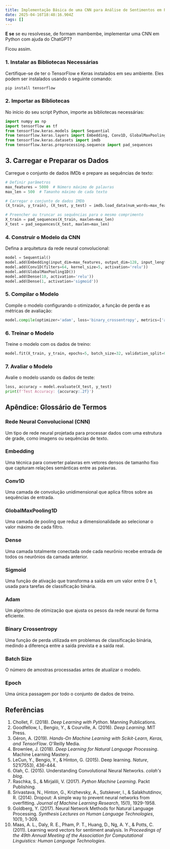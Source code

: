 ```yaml
---
title: Implementação Básica de uma CNN para Análise de Sentimentos em Python
date: 2025-04-16T18:48:16.904Z
tags: []
---
```


**E se** se eu resolvesse, de formam mambembe, implementar uma CNN em Python com ajuda do ChatGPT?

Ficou assim.

### 1. Instalar as Bibliotecas Necessárias

Certifique-se de ter o TensorFlow e Keras instalados em seu ambiente. Eles podem ser instalados usando o seguinte comando:

```bash
pip install tensorflow
```

### 2. Importar as Bibliotecas

No início do seu script Python, importe as bibliotecas necessárias:

```python
import numpy as np
import tensorflow as tf
from tensorflow.keras.models import Sequential
from tensorflow.keras.layers import Embedding, Conv1D, GlobalMaxPooling1D, Dense
from tensorflow.keras.datasets import imdb
from tensorflow.keras.preprocessing.sequence import pad_sequences
```

## 3. Carregar e Preparar os Dados

Carregue o conjunto de dados IMDb e prepare as sequências de texto:

```python
# Definir parâmetros
max_features = 5000  # Número máximo de palavras
max_len = 500  # Tamanho máximo de cada texto

# Carregar o conjunto de dados IMDb
(X_train, y_train), (X_test, y_test) = imdb.load_data(num_words=max_features)

# Preencher ou truncar as sequências para o mesmo comprimento
X_train = pad_sequences(X_train, maxlen=max_len)
X_test = pad_sequences(X_test, maxlen=max_len)
```

### 4. Construir o Modelo da CNN

Defina a arquitetura da rede neural convolucional:

```python
model = Sequential()
model.add(Embedding(input_dim=max_features, output_dim=128, input_length=max_len))
model.add(Conv1D(filters=64, kernel_size=5, activation='relu'))
model.add(GlobalMaxPooling1D())
model.add(Dense(10, activation='relu'))
model.add(Dense(1, activation='sigmoid'))
```

### 5. Compilar o Modelo

Compile o modelo configurando o otimizador, a função de perda e as métricas de avaliação:

```python
model.compile(optimizer='adam', loss='binary_crossentropy', metrics=['accuracy'])
```

### 6. Treinar o Modelo

Treine o modelo com os dados de treino:

```python
model.fit(X_train, y_train, epochs=5, batch_size=32, validation_split=0.2)
```

### 7. Avaliar o Modelo

Avalie o modelo usando os dados de teste:

```python
loss, accuracy = model.evaluate(X_test, y_test)
print(f'Test Accuracy: {accuracy:.2f}')
```

## Apêndice: Glossário de Termos

### Rede Neural Convolucional (CNN)

Um tipo de rede neural projetada para processar dados com uma estrutura de grade, como imagens ou sequências de texto.

### Embedding

Uma técnica para converter palavras em vetores densos de tamanho fixo que capturam relações semânticas entre as palavras.

### Conv1D

Uma camada de convolução unidimensional que aplica filtros sobre as sequências de entrada.

### GlobalMaxPooling1D

Uma camada de pooling que reduz a dimensionalidade ao selecionar o valor máximo de cada filtro.

### Dense

Uma camada totalmente conectada onde cada neurônio recebe entrada de todos os neurônios da camada anterior.

### Sigmoid

Uma função de ativação que transforma a saída em um valor entre 0 e 1, usada para tarefas de classificação binária.

### Adam

Um algoritmo de otimização que ajusta os pesos da rede neural de forma eficiente.

### Binary Crossentropy

Uma função de perda utilizada em problemas de classificação binária, medindo a diferença entre a saída prevista e a saída real.

### Batch Size

O número de amostras processadas antes de atualizar o modelo.

### Epoch

Uma única passagem por todo o conjunto de dados de treino.

## Referências

1. Chollet, F. (2018). *Deep Learning with Python*. Manning Publications.
2. Goodfellow, I., Bengio, Y., & Courville, A. (2016). *Deep Learning*. MIT Press.
3. Géron, A. (2019). *Hands-On Machine Learning with Scikit-Learn, Keras, and TensorFlow*. O'Reilly Media.
4. Brownlee, J. (2018). *Deep Learning for Natural Language Processing*. Machine Learning Mastery.
5. LeCun, Y., Bengio, Y., & Hinton, G. (2015). Deep learning. *Nature*, 521(7553), 436-444.
6. Olah, C. (2015). Understanding Convolutional Neural Networks. *colah's blog*.
7. Raschka, S., & Mirjalili, V. (2017). *Python Machine Learning*. Packt Publishing.
8. Srivastava, N., Hinton, G., Krizhevsky, A., Sutskever, I., & Salakhutdinov, R. (2014). Dropout: A simple way to prevent neural networks from overfitting. *Journal of Machine Learning Research*, 15(1), 1929-1958.
9. Goldberg, Y. (2017). Neural Network Methods for Natural Language Processing. *Synthesis Lectures on Human Language Technologies*, 10(1), 1-309.
10. Maas, A. L., Daly, R. E., Pham, P. T., Huang, D., Ng, A. Y., & Potts, C. (2011). Learning word vectors for sentiment analysis. In *Proceedings of the 49th Annual Meeting of the Association for Computational Linguistics: Human Language Technologies*.
